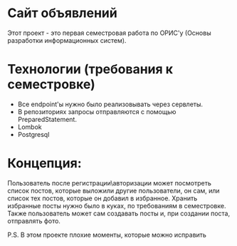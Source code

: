 # Сайт объявлений 
Этот проект - это первая семестровая работа по ОРИС'у (Основы разработки информационных систем).
# Технологии (требования к семестровке)
- Все endpoint'ы нужно было реализовывать через сервлеты.
- В репозиториях запросы отправляются с помощью PreparedStatement.
- Lombok
- Postgresql
# Концепция:
Пользователь после регистрации\авторизации может посмотреть список постов, которые выложили другие пользователи, он сам,
или список тех постов, которые он добавил в избранное. Хранить избранные посты нужно было в куках, по требованиям в семестровке.
Также пользователь может сам создавать посты и, при создании поста, отправлять фото.

P.S. В этом проекте плохие моменты, которые можно исправить
